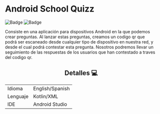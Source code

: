 # Android School Quizz

![Badge](https://img.shields.io/badge/LICENCE-FREE-blue)
![Badge](https://img.shields.io/badge/STATUS-VERSION2.0-green)

Consiste en una aplicación para dispositivos Android en la que podemos crear preguntas. Al lanzar estas preguntas, creamos un codigo qr que podrá ser escaneado desde cualquier tipo de dispositivo en nuestra red, y desde el cual podrá contestar esta pregunta. Nosotros podremos llevar un seguimiento de las respuestas de los usuarios que han contestado a traves del codigo qr.

<div align="center">

## Detalles 💻

|               |                  |
| ------------- | ---------------- |
| Idioma        | English/Spanish  |
| Lenguaje      | Kotlin/XML       |
| IDE           | Android Studio   |

</div>
